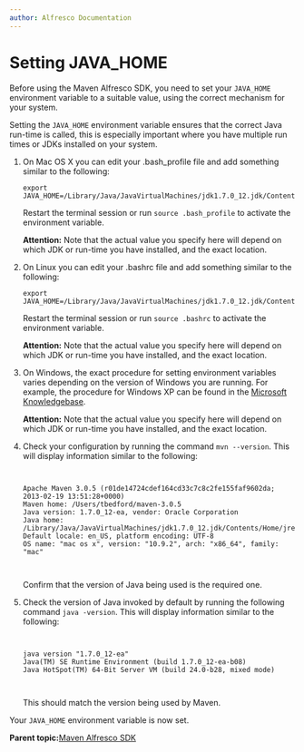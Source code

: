 ```yaml
---
author: Alfresco Documentation
---
```


# Setting JAVA\_HOME

Before using the Maven Alfresco SDK, you need to set your `JAVA_HOME` environment variable to a suitable value, using the correct mechanism for your system.

Setting the `JAVA_HOME` environment variable ensures that the correct Java run-time is called, this is especially important where you have multiple run times or JDKs installed on your system.

1.  On Mac OS X you can edit your .bash\_profile file and add something similar to the following:

    ```
    export JAVA_HOME=/Library/Java/JavaVirtualMachines/jdk1.7.0_12.jdk/Contents/Home
    ```

    Restart the terminal session or run `source .bash_profile` to activate the environment variable.

    **Attention:** Note that the actual value you specify here will depend on which JDK or run-time you have installed, and the exact location.

2.  On Linux you can edit your .bashrc file and add something similar to the following:

    ```
    export JAVA_HOME=/Library/Java/JavaVirtualMachines/jdk1.7.0_12.jdk/Contents/Home
    ```

    Restart the terminal session or run `source .bashrc` to activate the environment variable.

    **Attention:** Note that the actual value you specify here will depend on which JDK or run-time you have installed, and the exact location.

3.  On Windows, the exact procedure for setting environment variables varies depending on the version of Windows you are running. For example, the procedure for Windows XP can be found in the [Microsoft Knowledgebase](http://support.microsoft.com/kb/310519).

    **Attention:** Note that the actual value you specify here will depend on which JDK or run-time you have installed, and the exact location.

4.  Check your configuration by running the command `mvn --version`. This will display information similar to the following:

    ```
    
                        
    Apache Maven 3.0.5 (r01de14724cdef164cd33c7c8c2fe155faf9602da; 2013-02-19 13:51:28+0000)
    Maven home: /Users/tbedford/maven-3.0.5
    Java version: 1.7.0_12-ea, vendor: Oracle Corporation
    Java home: /Library/Java/JavaVirtualMachines/jdk1.7.0_12.jdk/Contents/Home/jre
    Default locale: en_US, platform encoding: UTF-8
    OS name: "mac os x", version: "10.9.2", arch: "x86_64", family: "mac"                    
                        
                    
    ```

    Confirm that the version of Java being used is the required one.

5.  Check the version of Java invoked by default by running the following command `java -version`. This will display information similar to the following:

    ```
    
                            
    java version "1.7.0_12-ea"
    Java(TM) SE Runtime Environment (build 1.7.0_12-ea-b08)
    Java HotSpot(TM) 64-Bit Server VM (build 24.0-b28, mixed mode)                        
                            
                        
    ```

    This should match the version being used by Maven.


Your `JAVA_HOME` environment variable is now set.

**Parent topic:**[Maven Alfresco SDK](../concepts/dev-extensions-maven-sdk-intro.md)

